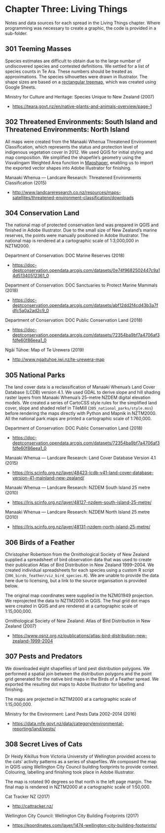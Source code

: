 # Chapter Three: Living Things

Notes and data sources for each spread in the Living Things chapter. Where programming was necessary to create a graphic, the code is provided in a sub-folder.

## 301 Teeming Masses

Species estimates are difficult to obtain due to the large number of undiscovered species and contested definitions. We settled for a list of species counts in Te Ara. These numbers should be treated as approximations. The species silhouettes were drawn in Illustrator. The shape sizes are based on a [rectangular treemap](https://docs.google.com/spreadsheets/d/1J96Td3opCK37-G4oDCH7kO9xo29sn161KpisTgrvqeI/edit?usp=sharing), which was created using Google Sheets.

Ministry for Culture and Heritage: Species Unique to New Zealand (2007)

- https://teara.govt.nz/en/native-plants-and-animals-overview/page-1

## 302 Threatened Environments: South Island and Threatened Environments: North Island

All maps were created from the Manaaki Whenua Threatened Environment Classification, which represents the status and protection level of indigenous vegetation cover in 2012. We used QGIS for initial styling and map composition. We simplified the shapefile’s geometry using the Visvalingam Weighted Area function in [Mapshaper](https://mapshaper.org/), enabling us to import the exported vector shapes into Adobe Illustrator for finishing.

Manaaki Whenua — Landcare Research: Threatened Environments Classification (2015)

- http://www.landcareresearch.co.nz/resources/maps-satellites/threatened-environment-classification/downloads

## 304 Conservation Land

The national map of protected conservation land was prepared in QGIS and finished in Adobe Illustrator. Due to the small size of New Zealand’s marine reserves, the points were manually positioned in Adobe Illustrator. The national map is rendered at a cartographic scale of 1:3,000,000 in NZTM2000. 

Department of Conservation: DOC Marine Reserves (2018)

- https://doc-deptconservation.opendata.arcgis.com/datasets/0e74f9682502447c9a14d51340512361_0 

Department of Conservation: DOC Sanctuaries to Protect Marine Mammals (2018)

- https://doc-deptconservation.opendata.arcgis.com/datasets/abf12dd2f4cd43b3a7fdfc5a0a2ad2c9_0 

Department of Conservation: DOC Public Conservation Land (2018)

- https://doc-deptconservation.opendata.arcgis.com/datasets/72354ba9bf7a4706af3fdfe60f86eea1_0 

Ngāi Tūhoe: Map of Te Urewera (2019)

- http://www.ngaituhoe.iwi.nz/te-urewera-map

## 305 National Parks

The land cover data is a reclassification of Manaaki Whenua’s Land Cover Database (LCDB) version 4.1. We used GDAL to derive slope and hill shading raster layers from Manaaki Whenua’s 25-metre NZDEM digital elevation models. We created a series of CartoCSS style rules for the simplified land cover, slope and shaded relief in TileMill (`305_national_parks/style.mss`) before rendering the maps directly with Python and Mapnik in NZTM2000. All the national park maps are printed a cartographic scale of 1:760,000. 

Department of Conservation: DOC Public Conservation Land (2018)

- https://doc-deptconservation.opendata.arcgis.com/datasets/72354ba9bf7a4706af3fdfe60f86eea1_0 

Manaaki Whenua — Landcare Research: Land Cover Database Version 4.1 (2015)

- https://lris.scinfo.org.nz/layer/48423-lcdb-v41-land-cover-database-version-41-mainland-new-zealand/

Manaaki Whenua — Landcare Research: NZDEM South Island 25 metre (2010)

- https://lris.scinfo.org.nz/layer/48127-nzdem-south-island-25-metre/

Manaaki Whenua — Landcare Research: NZDEM North Island 25 metre (2010)

- https://lris.scinfo.org.nz/layer/48131-nzdem-north-island-25-metre/

## 306 Birds of a Feather

Christopher Robertson from the Ornithological Society of New Zealand supplied a spreadsheet of bird observation data that was used to create their publication Atlas of Bird Distribution in New Zealand 1999–2004. We created individual spreadsheets for each species using a custom R script (`306_birds_feather/viz_bird_species.R`). We are unable to provide the data here due to licensing, but a link to the source organisation is provided below.

The original map coordinates were supplied in the NZMG1949 projection. We reprojected the data to NZTM2000 in QGIS. The final grid dot maps were created in QGIS and are rendered at a cartographic scale of 1:15,000,000.

Ornithological Society of New Zealand: Atlas of Bird Distribution in New Zealand (2007)

- https://www.osnz.org.nz/publications/atlas-bird-distribution-new-zealand-1999-2004

## 307 Pests and Predators

We downloaded eight shapefiles of land pest distribution polygons. We performed a spatial join between the distribution polygons and the point grid generated for the native bird maps in the Birds of a Feather spread. We exported the resulting dot maps to Adobe Illustrator for labelling and finishing.

The maps are projected in NZTM2000 at a cartographic scale of 1:15,000,000.

Ministry for the Environment: Land Pests Data 2002–2014 (2016)

- https://data.mfe.govt.nz/data/category/environmental-reporting/land/pests/

## 308 Secret Lives of Cats

Dr Heidy Kikillus from Victoria University of Wellington provided access to the cats’ activity patterns as a series of shapefiles. We composed the map in QGIS using Wellington City Council building footprints to provide context. Colouring, labelling and finishing took place in Adobe Illustrator.

The map is rotated 90 degrees so that north is the left page margin. The final map is rendered in NZTM2000 at a cartographic scale of 1:50,000. 

Cat Tracker NZ (2017)

- http://cattracker.nz/

Wellington City Council: Wellington City Building Footprints (2017)

- https://koordinates.com/layer/1474-wellington-city-building-footprints/
